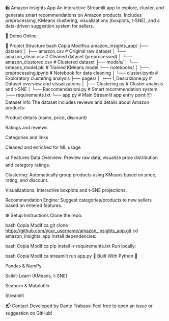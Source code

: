 🛍️ Amazon Insights App
An interactive Streamlit app to explore, cluster, and generate smart recommendations on Amazon products.
Includes preprocessing, KMeans clustering, visualizations (boxplots, t-SNE), and a data-driven suggestion system for sellers.

🚀 Demo Online


📁 Project Structure
bash
Copia
Modifica
amazon_insights_app/
├── dataset/
│   ├── amazon.csv              # Original raw dataset
│   └── amazon_clean.csv        # Cleaned dataset (preprocessed)
│   └── amazon_clustered.csv    # Clustered dataset
├── models/
│   └── kmeans_model.pkl        # Trained KMeans model
├── notebooks/
│   ├── preprocessing.ipynb     # Notebook for data cleaning
│   └── cluster.ipynb           # Exploratory clustering analysis
├── pages/
│   ├── 1_Descrizione.py        # Dataset overview and visualizations
│   ├── Clustering.py         # Cluster analysis and t-SNE
│   └── Raccomandazioni.py    # Smart recommendation system
├── requirements.txt
└── app.py                      # Main Streamlit app entry point
📦 Dataset Info
The dataset includes reviews and details about Amazon products:

Product details (name, price, discount)

Ratings and reviews

Categories and links

Cleaned and enriched for ML usage

📊 Features
Data Overview: Preview raw data, visualize price distribution and category ratings.

Clustering: Automatically group products using KMeans based on price, rating, and discount.

Visualizations: Interactive boxplots and t-SNE projections.

Recommendation Engine: Suggest categories/products to new sellers based on entered features.

⚙️ Setup Instructions
Clone the repo:

bash
Copia
Modifica
git clone https://github.com/your_username/amazon_insights_app.git
cd amazon_insights_app
Install dependencies:

bash
Copia
Modifica
pip install -r requirements.txt
Run locally:

bash
Copia
Modifica
streamlit run app.py
🤖 Built With
Python 🐍

Pandas & NumPy

Scikit-Learn (KMeans, t-SNE)

Seaborn & Matplotlib

Streamlit

📬 Contact
Developed by Dante Trabassi
Feel free to open an issue or suggestion on GitHub!
